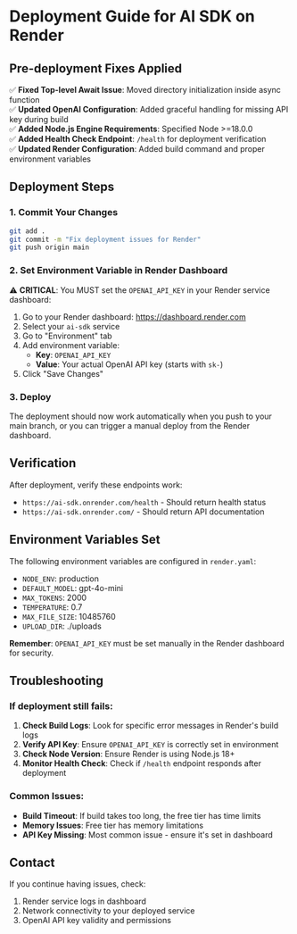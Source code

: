 # Deployment Guide for AI SDK on Render

## Pre-deployment Fixes Applied

✅ **Fixed Top-level Await Issue**: Moved directory initialization inside async function  
✅ **Updated OpenAI Configuration**: Added graceful handling for missing API key during build  
✅ **Added Node.js Engine Requirements**: Specified Node >=18.0.0  
✅ **Added Health Check Endpoint**: `/health` for deployment verification  
✅ **Updated Render Configuration**: Added build command and proper environment variables  

## Deployment Steps

### 1. Commit Your Changes
```bash
git add .
git commit -m "Fix deployment issues for Render"
git push origin main
```

### 2. Set Environment Variable in Render Dashboard

⚠️ **CRITICAL**: You MUST set the `OPENAI_API_KEY` in your Render service dashboard:

1. Go to your Render dashboard: https://dashboard.render.com
2. Select your `ai-sdk` service
3. Go to "Environment" tab
4. Add environment variable:
   - **Key**: `OPENAI_API_KEY`
   - **Value**: Your actual OpenAI API key (starts with `sk-`)
5. Click "Save Changes"

### 3. Deploy

The deployment should now work automatically when you push to your main branch, or you can trigger a manual deploy from the Render dashboard.

## Verification

After deployment, verify these endpoints work:
- `https://ai-sdk.onrender.com/health` - Should return health status
- `https://ai-sdk.onrender.com/` - Should return API documentation

## Environment Variables Set

The following environment variables are configured in `render.yaml`:
- `NODE_ENV`: production
- `DEFAULT_MODEL`: gpt-4o-mini
- `MAX_TOKENS`: 2000
- `TEMPERATURE`: 0.7
- `MAX_FILE_SIZE`: 10485760
- `UPLOAD_DIR`: ./uploads

**Remember**: `OPENAI_API_KEY` must be set manually in the Render dashboard for security.

## Troubleshooting

### If deployment still fails:

1. **Check Build Logs**: Look for specific error messages in Render's build logs
2. **Verify API Key**: Ensure `OPENAI_API_KEY` is correctly set in environment
3. **Check Node Version**: Ensure Render is using Node.js 18+ 
4. **Monitor Health Check**: Check if `/health` endpoint responds after deployment

### Common Issues:

- **Build Timeout**: If build takes too long, the free tier has time limits
- **Memory Issues**: Free tier has memory limitations
- **API Key Missing**: Most common issue - ensure it's set in dashboard

## Contact

If you continue having issues, check:
1. Render service logs in dashboard
2. Network connectivity to your deployed service
3. OpenAI API key validity and permissions 